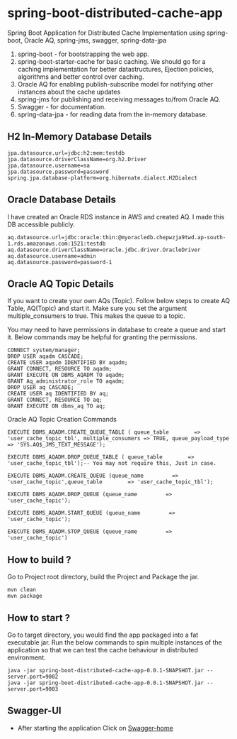 # spring-boot-distributed-cache-app
 Spring Boot Application for Distributed Cache Implementation using spring-boot, Oracle AQ, spring-jms, swagger, spring-data-jpa
 
 1. spring-boot  - for bootstrapping the web app.
 2. spring-boot-starter-cache for basic caching. We should go for a caching implementation for better datastructures, Ejection policies, algorithms and better control over caching.
 3. Oracle AQ for enabling publish-subscribe model for notifying other instances about the cache updates
 4. spring-jms for publishing and receiving messages to/from Oracle AQ.
 5. Swagger - for documentation.
 6. spring-data-jpa - for reading data from the in-memory database.
 
  ## H2 In-Memory Database Details

```
jpa.datasource.url=jdbc:h2:mem:testdb
jpa.datasource.driverClassName=org.h2.Driver
jpa.datasource.username=sa
jpa.datasource.password=password
spring.jpa.database-platform=org.hibernate.dialect.H2Dialect
```
## Oracle Database Details
I have created an Oracle RDS instance in AWS and created AQ. I made this DB accessible publicly.
```
aq.datasource.url=jdbc:oracle:thin:@myoracledb.chepwzja9twd.ap-south-1.rds.amazonaws.com:1521:testdb
aq.datasource.driverClassName=oracle.jdbc.driver.OracleDriver
aq.datasource.username=admin
aq.datasource.password=password-1
```
## Oracle AQ Topic Details
If you want to create your own AQs (Topic). Follow below steps to create AQ Table, AQ(Topic) and start it. Make sure you set the argument multiple_consumers to true. This makes the queue to a topic.

You may need to have permissions in database to create a queue and start it. Below commands may be helpful for granting the permissions.
```
CONNECT system/manager;
DROP USER aqadm CASCADE;
CREATE USER aqadm IDENTIFIED BY aqadm;
GRANT CONNECT, RESOURCE TO aqadm; 
GRANT EXECUTE ON DBMS_AQADM TO aqadm;
GRANT Aq_administrator_role TO aqadm;
DROP USER aq CASCADE;
CREATE USER aq IDENTIFIED BY aq;
GRANT CONNECT, RESOURCE TO aq; 
GRANT EXECUTE ON dbms_aq TO aq;
```
Oracle AQ Topic Creation Commands
```
EXECUTE DBMS_AQADM.CREATE_QUEUE_TABLE ( queue_table        => 'user_cache_topic_tbl', multiple_consumers => TRUE, queue_payload_type => 'SYS.AQ$_JMS_TEXT_MESSAGE');

EXECUTE DBMS_AQADM.DROP_QUEUE_TABLE ( queue_table        => 'user_cache_topic_tbl');-- You may not require this, Just in case.

EXECUTE DBMS_AQADM.CREATE_QUEUE (queue_name         => 'user_cache_topic',queue_table        => 'user_cache_topic_tbl');

EXECUTE DBMS_AQADM.DROP_QUEUE (queue_name         => 'user_cache_topic');

EXECUTE DBMS_AQADM.START_QUEUE (queue_name         => 'user_cache_topic');

EXECUTE DBMS_AQADM.STOP_QUEUE (queue_name         => 'user_cache_topic')

```
 ## How to build ?
Go to Project root directory, build the Project and Package the jar.
```
mvn clean
mvn package
```
## How to start ?
Go to target directory, you would find the app packaged into a fat executable jar. Run the below commands to spin multiple instances of the application so that we can test the cache behaviour in distributed environment.
```
java -jar spring-boot-distributed-cache-app-0.0.1-SNAPSHOT.jar --server.port=9002
java -jar spring-boot-distributed-cache-app-0.0.1-SNAPSHOT.jar --server.port=9003
```
## Swagger-UI
* After starting the application Click on [Swagger-home](http://localhost:9002/swagger-ui.html)
